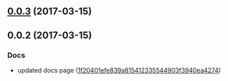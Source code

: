 <a name="0.0.3"></a>
## [0.0.3](https://github.com/advanced-rest-client/raml-docs-types-viewer/compare/0.0.2...v0.0.3) (2017-03-15)




<a name="0.0.2"></a>
## 0.0.2 (2017-03-15)


### Docs

* updated docs page ([1f20401efe839a815412335544903f3940ea4274](https://github.com/advanced-rest-client/raml-docs-types-viewer/commit/1f20401efe839a815412335544903f3940ea4274))



